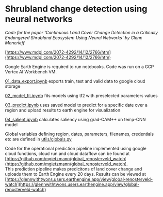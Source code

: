 # Shrubland change detection using neural networks
_Code for the paper 'Continuous Land Cover Change Detection in a Critically Endangered Shrubland Ecosystem Using Neural Networks' by Glenn Moncrieff_  

[https://www.mdpi.com/2072-4292/14/12/2766/htm](https://www.mdpi.com/2072-4292/14/12/2766/htm)

Google Earth Engine is required to run notebooks. Code was run on a GCP Vertex AI Workbench VM.

[01_data_export.ipynb](https://github.com/GMoncrieff/renosterveld-monitor/blob/main/01_data_export.ipynb) exports train, test and valid data to google cloud storage  

[02_model_fit.ipynb](https://github.com/GMoncrieff/renosterveld-monitor/blob/main/02_model_fit.ipynb) fits models using tf2 with preselected parameters values  

[03_predict.ipynb](https://github.com/GMoncrieff/renosterveld-monitor/blob/main/03_predict.ipynb) uses saved model to predict for a specific date over a region and upload results to earth engine for visualization  

[04_salient.ipynb](https://github.com/GMoncrieff/renosterveld-monitor/blob/main/04_salient.ipynb) calculates saliency using grad-CAM++ on temp-CNN model

Global variables defining region, dates, parameters, filenames, credentials etc are defined in [utils/globals.py](https://github.com/GMoncrieff/renosterveld-monitor/blob/main/utils/globals.py)

Code for the operational prediction pipeline implemented using google cloud functions, cloud run and cloud dataflow can be found at [https://github.com/mgietzmann/global_renosterveld_watch](https://github.com/mgietzmann/global_renosterveld_watch).  
This prediction pipeline makes predicitons of land cover change and uploads them to Earth Engine every 20 days. Results can be viewed at [https://glennwithtwons.users.earthengine.app/view/global-renosterveld-watch](https://glennwithtwons.users.earthengine.app/view/global-renosterveld-watch)



